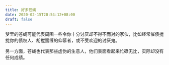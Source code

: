 ```yaml
---
title: 好多苍蝇
date: 2020-02-15T20:54:12+08:00
draft: false
---
```


梦里的苍蝇可能代表周围一些令你十分讨厌却不得不而对的家伙，比如经常催债搅扰你的债权人、胡搅蛮缠的仰慕者，或不受欢迎的讨厌鬼。

另一方面，苍蝇也代表那些虚伪的生意人，他们表面看起来忙碌无比，实际却没有任何成绩。

